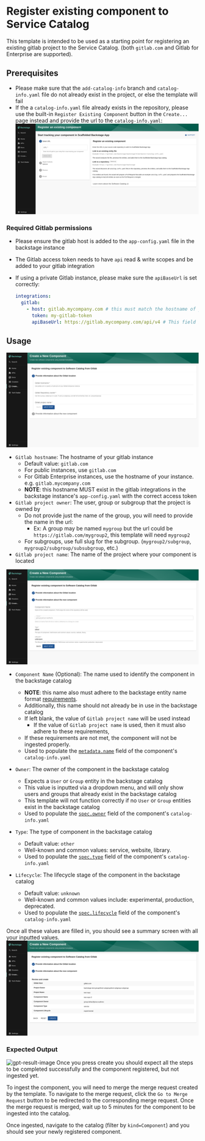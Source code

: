 # Register existing component to Service Catalog

This template is intended to be used as a starting point for registering an existing gitlab project to the Service Catalog. (both `gitlab.com` and Gitlab for Enterprise are supported).

## Prerequisites

- Please make sure that the `add-catalog-info` branch and `catalog-info.yaml` file do not already exist in the project, or else the template will fail
- If the a `catalog-info.yaml` file already exists in the repository, please use the built-in `Register Existing Component` button in the `Create...` page instead and provide the url to the `catalog-info.yaml`:
  ![Built-in Register Existing Component](./images/built-in-register-existing-component.png)

### Required Gitlab permissions

- Please ensure the gitlab host is added to the `app-config.yaml` file in the backstage instance
- The Gitlab access token needs to have `api` read & write scopes and be added to your gitlab integration
- If using a private Gitlab instance, please make sure the `apiBaseUrl` is set correctly:

  ```yaml
  integrations:
    gitlab:
      - host: gitlab.mycompany.com # this must match the hostname of your gitlab instance
        token: my-gitlab-token
        apiBaseUrl: https://gitlab.mycompany.com/api/v4 # This field is optional if host is `gitlab.com`
  ```

## Usage

![gitlab-location-info-image](./images/gitlab-location-info.png)

- `Gitlab hostname`: The hostname of your gitlab instance
  - Default value: `gitlab.com`
  - For public instances, use `gitlab.com`
  - For Gitlab Enterprise instances, use the hostname of your instance. e.g. `gitlab.mycompany.com`
  - **NOTE**: this hostname MUST exist in the gitlab integrations in the backstage instance's `app-config.yaml` with the correct access token
- `Gitlab project owner`: The user, group or subgroup that the project is owned by
  - Do not provide just the name of the group, you will need to provide the name in the url:
    - Ex: A group may be named `mygroup` but the url could be `https://gitlab.com/mygroup2`, this template will need `mygroup2`
  - For subgroups, use full slug for the subgroup. (`mygroup2/subgroup`, `mygroup2/subgroup/subsubgroup`, etc.)
- `Gitlab project name`: The name of the project where your component is located

![gitlab-component-info-image](./images/gitlab-component-info.png)

- `Component Name` (Optional): The name used to identify the component in the backstage catalog
  - **NOTE**: this name also must adhere to the backstage entity name format [requirements](https://github.com/backstage/backstage/blob/master/docs/architecture-decisions/adr002-default-catalog-file-format.md#name).
  - Additionally, this name should not already be in use in the backstage catalog
  - If left blank, the value of `Gitlab project name` will be used instead
    - If the value of `Gitlab project name` is used, then it must also adhere to these requirements,
  - If these requirements are not met, the component will not be ingested properly.
  - Used to populate the [`metadata.name`](https://backstage.io/docs/features/software-catalog/descriptor-format/#specowner-required) field of the component's `catalog-info.yaml`
- `Owner`: The owner of the component in the backstage catalog

  - Expects a `User` or `Group` entity in the backstage catalog
  - This value is inputted via a dropdown menu, and will only show users and groups that already exist in the backstage catalog
  - This template will not function correctly if no `User` or `Group` entities exist in the backstage catalog
  - Used to populate the [`spec.owner`](https://backstage.io/docs/features/software-catalog/descriptor-format/#specowner-required) field of the component's `catalog-info.yaml`

- `Type`: The type of component in the backstage catalog
  - Default value: `other`
  - Well-known and common values: service, website, library.
  - Used to populate the [`spec.type`](https://backstage.io/docs/features/software-catalog/descriptor-format#spectype-required) field of the component's `catalog-info.yaml`
- `Lifecycle`: The lifecycle stage of the component in the backstage catalog
  - Default value: `unknown`
  - Well-known and common values include: experimental, production, deprecated.
  - Used to populate the [`spec.lifecycle`](https://backstage.io/docs/features/software-catalog/descriptor-format/#speclifecycle-required) field of the component's `catalog-info.yaml`

Once all these values are filled in, you should see a summary screen with all your inputted values.
![gitlab-summary-image](./images/gitlab-summary.png)

### Expected Output

![gpt-result-image](gpt-result.png)
Once you press create you should expect all the steps to be completed successfully and the component registered, but not ingested yet.

To ingest the component, you will need to merge the merge request created by the template.
To navigate to the merge request, click the `Go to Merge Request` button to be redirected to the corresponding merge request.
Once the merge request is merged, wait up to 5 minutes for the component to be ingested into the catalog.

Once ingested, navigate to the catalog (filter by `kind=Component`) and you should see your newly registered component.
